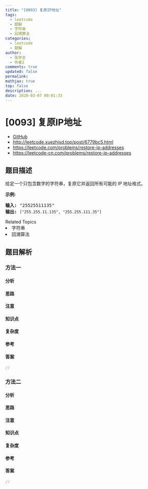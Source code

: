 ```yaml
---
title: "[0093] 复原IP地址"
tags:
  - leetcode
  - 题解
  - 字符串
  - 回溯算法
categories:
  - leetcode
  - 题解
author:
  - 张学志
  - 作者2
comments: true
updated: false
permalink:
mathjax: true
top: false
description: ...
date: 2020-03-07 00:01:33
---
```



# [0093] 复原IP地址
* [GitHub](https://github.com/algoboy101/LeetCodeCrowdsource/tree/master/_posts/QA/%5B0093%5D%20%E5%A4%8D%E5%8E%9FIP%E5%9C%B0%E5%9D%80.md)
* http://leetcode.xuezhisd.top/post/6779bc5.html
* https://leetcode.com/problems/restore-ip-addresses
* https://leetcode-cn.com/problems/restore-ip-addresses


## 题目描述

<p>给定一个只包含数字的字符串，复原它并返回所有可能的 IP 地址格式。</p>

<p><strong>示例:</strong></p>

<pre><strong>输入:</strong> &quot;25525511135&quot;
<strong>输出:</strong> <code>[&quot;255.255.11.135&quot;, &quot;255.255.111.35&quot;]</code></pre>
<div><div>Related Topics</div><div><li>字符串</li><li>回溯算法</li></div></div>


## 题目解析


### 方法一

#### 分析

#### 思路

#### 注意

#### 知识点

#### 复杂度

#### 参考

#### 答案

```cpp
//
```


### 方法二

#### 分析

#### 思路

#### 注意

#### 知识点

#### 复杂度

#### 参考

#### 答案

```cpp
//
```


